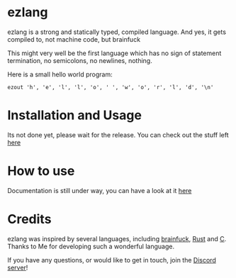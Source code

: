 # ezlang
ezlang is a strong and statically typed, compiled language. And yes, it gets compiled to, not machine code, but brainfuck

This might very well be the first language which has no sign of statement termination, no semicolons, no newlines, nothing.

Here is a small hello world program:
```
ezout 'h', 'e', 'l', 'l', 'o', ' ', 'w', 'o', 'r', 'l', 'd', '\n'
```

# Installation and Usage
Its not done yet, please wait for the release. You can check out the stuff left [here](todo.md)

# How to use
Documentation is still under way, you can have a look at it [here](docs/tableofcontents.md)

# Credits
ezlang was inspired by several languages, including [brainfuck](https://esolangs.org/wiki/Brainfuck), [Rust](https://www.rust-lang.org/) and [C](https://en.wikipedia.org/wiki/The_C_Programming_Language).
Thanks to Me for developing such a wonderful language.

If you have any questions, or would like to get in touch, join the [Discord server](https://discord.gg/q56jhCqc)!
